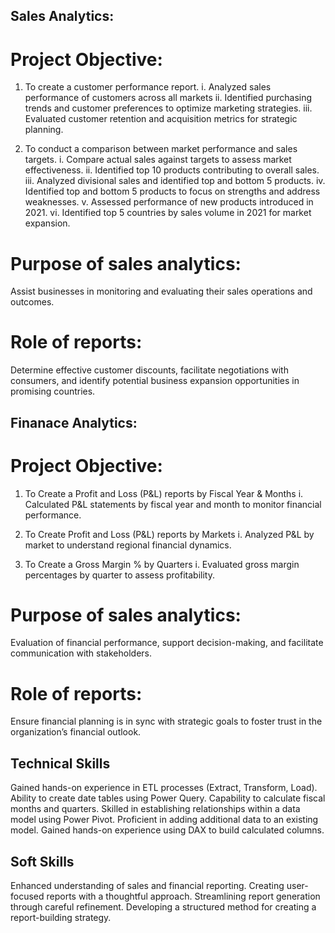 ## Sales Analytics:

# Project Objective:

1. To create a customer performance report.
   i. Analyzed sales performance of customers across all markets
  ii. Identified purchasing trends and customer preferences to optimize marketing strategies.
 iii. Evaluated customer retention and acquisition metrics for strategic planning.

2. To conduct a comparison between market performance and sales targets.
   i. Compare actual sales against targets to assess market effectiveness.
  ii. Identified top 10 products contributing to overall sales.
 iii. Analyzed divisional sales and identified top and bottom 5 products.
  iv. Identified top and bottom 5 products to focus on strengths and address weaknesses.
   v. Assessed performance of new products introduced in 2021.
  vi. Identified top 5 countries by sales volume in 2021 for market expansion.

# Purpose of sales analytics:
Assist businesses in monitoring and evaluating their sales operations and outcomes.

# Role of reports: 
Determine effective customer discounts, facilitate negotiations with consumers, and identify potential business expansion opportunities in promising countries.

## Finanace Analytics:

# Project Objective: 
1. To Create a  Profit and Loss (P&L) reports by Fiscal Year & Months
   i. Calculated P&L statements by fiscal year and month to monitor financial performance.
   
2. To Create Profit and Loss (P&L) reports by Markets
   i. Analyzed P&L by market to understand regional financial dynamics.

3. To Create a Gross Margin % by Quarters
    i. Evaluated gross margin percentages by quarter to assess profitability.
   
# Purpose of sales analytics:
Evaluation of financial performance, support decision-making, and facilitate communication with stakeholders.

# Role of reports: 
Ensure financial planning is in sync with strategic goals to foster trust in the organization’s financial outlook.

## Technical Skills 
Gained hands-on experience in ETL processes (Extract, Transform, Load).
Ability to create date tables using Power Query.
Capability to calculate fiscal months and quarters.
Skilled in establishing relationships within a data model using Power Pivot.
Proficient in adding additional data to an existing model.
Gained hands-on experience using DAX to build calculated columns.

## Soft Skills 
Enhanced understanding of sales and financial reporting.
Creating user-focused reports with a thoughtful approach.
Streamlining report generation through careful refinement.
Developing a structured method for creating a report-building strategy.
   
